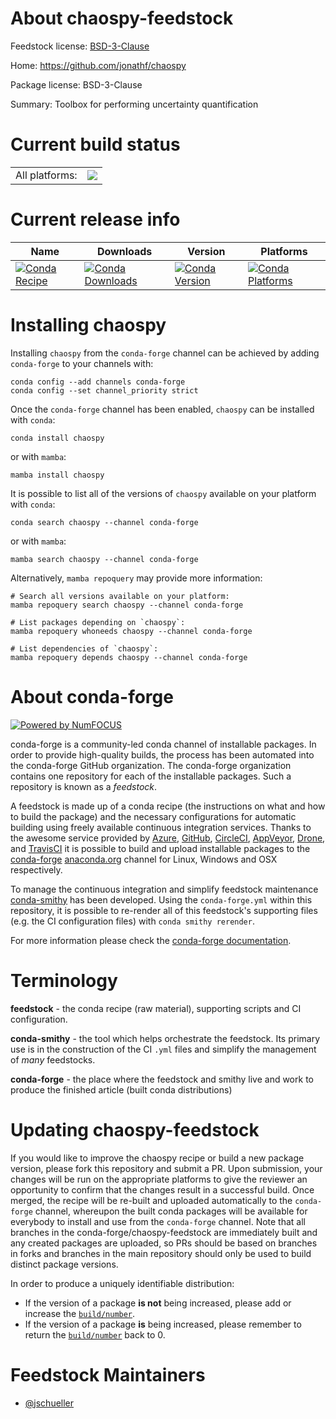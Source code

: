 About chaospy-feedstock
=======================

Feedstock license: [BSD-3-Clause](https://github.com/conda-forge/chaospy-feedstock/blob/main/LICENSE.txt)

Home: https://github.com/jonathf/chaospy

Package license: BSD-3-Clause

Summary: Toolbox for performing uncertainty quantification

Current build status
====================


<table><tr><td>All platforms:</td>
    <td>
      <a href="https://dev.azure.com/conda-forge/feedstock-builds/_build/latest?definitionId=2793&branchName=main">
        <img src="https://dev.azure.com/conda-forge/feedstock-builds/_apis/build/status/chaospy-feedstock?branchName=main">
      </a>
    </td>
  </tr>
</table>

Current release info
====================

| Name | Downloads | Version | Platforms |
| --- | --- | --- | --- |
| [![Conda Recipe](https://img.shields.io/badge/recipe-chaospy-green.svg)](https://anaconda.org/conda-forge/chaospy) | [![Conda Downloads](https://img.shields.io/conda/dn/conda-forge/chaospy.svg)](https://anaconda.org/conda-forge/chaospy) | [![Conda Version](https://img.shields.io/conda/vn/conda-forge/chaospy.svg)](https://anaconda.org/conda-forge/chaospy) | [![Conda Platforms](https://img.shields.io/conda/pn/conda-forge/chaospy.svg)](https://anaconda.org/conda-forge/chaospy) |

Installing chaospy
==================

Installing `chaospy` from the `conda-forge` channel can be achieved by adding `conda-forge` to your channels with:

```
conda config --add channels conda-forge
conda config --set channel_priority strict
```

Once the `conda-forge` channel has been enabled, `chaospy` can be installed with `conda`:

```
conda install chaospy
```

or with `mamba`:

```
mamba install chaospy
```

It is possible to list all of the versions of `chaospy` available on your platform with `conda`:

```
conda search chaospy --channel conda-forge
```

or with `mamba`:

```
mamba search chaospy --channel conda-forge
```

Alternatively, `mamba repoquery` may provide more information:

```
# Search all versions available on your platform:
mamba repoquery search chaospy --channel conda-forge

# List packages depending on `chaospy`:
mamba repoquery whoneeds chaospy --channel conda-forge

# List dependencies of `chaospy`:
mamba repoquery depends chaospy --channel conda-forge
```


About conda-forge
=================

[![Powered by
NumFOCUS](https://img.shields.io/badge/powered%20by-NumFOCUS-orange.svg?style=flat&colorA=E1523D&colorB=007D8A)](https://numfocus.org)

conda-forge is a community-led conda channel of installable packages.
In order to provide high-quality builds, the process has been automated into the
conda-forge GitHub organization. The conda-forge organization contains one repository
for each of the installable packages. Such a repository is known as a *feedstock*.

A feedstock is made up of a conda recipe (the instructions on what and how to build
the package) and the necessary configurations for automatic building using freely
available continuous integration services. Thanks to the awesome service provided by
[Azure](https://azure.microsoft.com/en-us/services/devops/), [GitHub](https://github.com/),
[CircleCI](https://circleci.com/), [AppVeyor](https://www.appveyor.com/),
[Drone](https://cloud.drone.io/welcome), and [TravisCI](https://travis-ci.com/)
it is possible to build and upload installable packages to the
[conda-forge](https://anaconda.org/conda-forge) [anaconda.org](https://anaconda.org/)
channel for Linux, Windows and OSX respectively.

To manage the continuous integration and simplify feedstock maintenance
[conda-smithy](https://github.com/conda-forge/conda-smithy) has been developed.
Using the ``conda-forge.yml`` within this repository, it is possible to re-render all of
this feedstock's supporting files (e.g. the CI configuration files) with ``conda smithy rerender``.

For more information please check the [conda-forge documentation](https://conda-forge.org/docs/).

Terminology
===========

**feedstock** - the conda recipe (raw material), supporting scripts and CI configuration.

**conda-smithy** - the tool which helps orchestrate the feedstock.
                   Its primary use is in the construction of the CI ``.yml`` files
                   and simplify the management of *many* feedstocks.

**conda-forge** - the place where the feedstock and smithy live and work to
                  produce the finished article (built conda distributions)


Updating chaospy-feedstock
==========================

If you would like to improve the chaospy recipe or build a new
package version, please fork this repository and submit a PR. Upon submission,
your changes will be run on the appropriate platforms to give the reviewer an
opportunity to confirm that the changes result in a successful build. Once
merged, the recipe will be re-built and uploaded automatically to the
`conda-forge` channel, whereupon the built conda packages will be available for
everybody to install and use from the `conda-forge` channel.
Note that all branches in the conda-forge/chaospy-feedstock are
immediately built and any created packages are uploaded, so PRs should be based
on branches in forks and branches in the main repository should only be used to
build distinct package versions.

In order to produce a uniquely identifiable distribution:
 * If the version of a package **is not** being increased, please add or increase
   the [``build/number``](https://docs.conda.io/projects/conda-build/en/latest/resources/define-metadata.html#build-number-and-string).
 * If the version of a package **is** being increased, please remember to return
   the [``build/number``](https://docs.conda.io/projects/conda-build/en/latest/resources/define-metadata.html#build-number-and-string)
   back to 0.

Feedstock Maintainers
=====================

* [@jschueller](https://github.com/jschueller/)

